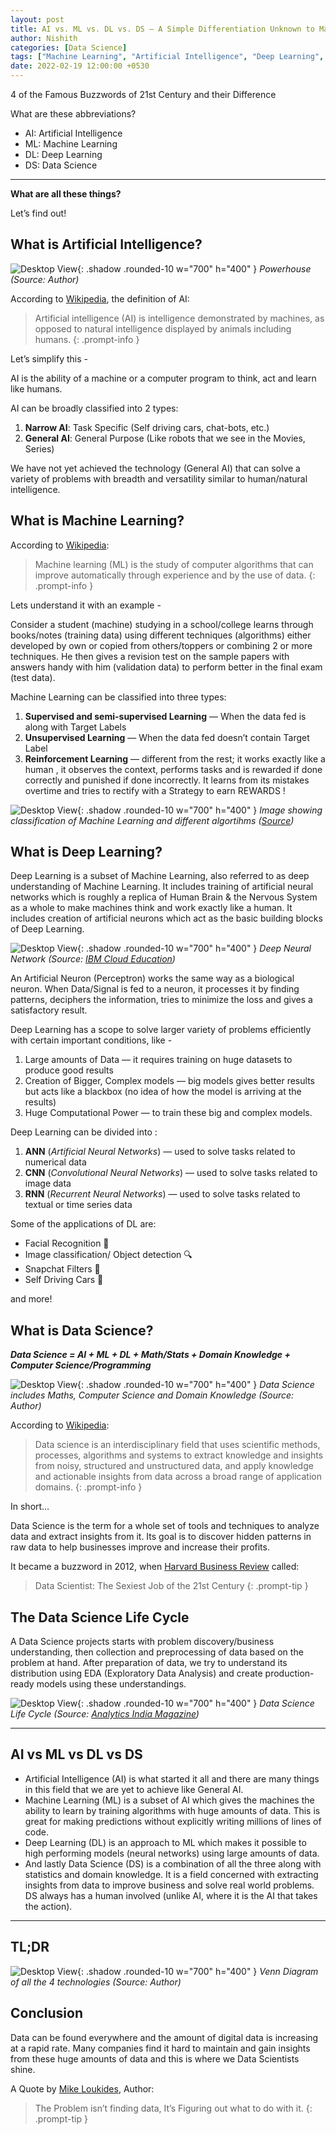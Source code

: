 ```yaml
---
layout: post
title: AI vs. ML vs. DL vs. DS — A Simple Differentiation Unknown to Many
author: Nishith
categories: [Data Science]
tags: ["Machine Learning", "Artificial Intelligence", "Deep Learning", "Data Science", "Comparison"]
date: 2022-02-19 12:00:00 +0530
---
```


4 of the Famous Buzzwords of 21st Century and their Difference

What are these abbreviations?

- AI: Artificial Intelligence
- ML: Machine Learning
- DL: Deep Learning
- DS: Data Science

---

**What are all these things?**

Let’s find out!

## What is Artificial Intelligence?

![Desktop View](/assets/img/brain.jpg){: .shadow .rounded-10 w="700" h="400" }
*Powerhouse (Source: Author)*

According to [Wikipedia](https://en.wikipedia.org/wiki/Artificial_intelligence), the definition of AI:

> Artificial intelligence (AI) is intelligence demonstrated by machines, as opposed to natural intelligence displayed by animals including humans.
{: .prompt-info }

Let’s simplify this -

AI is the ability of a machine or a computer program to think, act and learn like humans.

AI can be broadly classified into 2 types:

  1. **Narrow AI**: Task Specific (Self driving cars, chat-bots, etc.)
  2. **General AI**: General Purpose (Like robots that we see in the Movies, Series)

We have not yet achieved the technology (General AI) that can solve a variety of problems with breadth and versatility similar to human/natural intelligence.

## What is Machine Learning?

According to [Wikipedia](https://en.wikipedia.org/wiki/Machine_learning):

> Machine learning (ML) is the study of computer algorithms that can improve automatically through experience and by the use of data.
{: .prompt-info }

Lets understand it with an example -

Consider a student (machine) studying in a school/college learns through books/notes (training data) using different techniques (algorithms) either developed by own or copied from others/toppers or combining 2 or more techniques. He then gives a revision test on the sample papers with answers handy with him (validation data) to perform better in the final exam (test data).

Machine Learning can be classified into three types:

  1. **Supervised and semi-supervised Learning** — When the data fed is along with Target Labels
  2. **Unsupervised Learning** — When the data fed doesn’t contain Target Label
  3. **Reinforcement Learning** — different from the rest; it works exactly like a human , it observes the context, performs tasks and is rewarded if done correctly and punished if done incorrectly. It learns from its mistakes overtime and tries to rectify with a Strategy to earn REWARDS !

![Desktop View](/assets/img/machine-learning.png){: .shadow .rounded-10 w="700" h="400" }
*Image showing classification of Machine Learning and different algortihms ([Source](https://wordstream-files-prod.s3.amazonaws.com/s3fs-public/machine-learning.png))*


## What is Deep Learning?

Deep Learning is a subset of Machine Learning, also referred to as deep understanding of Machine Learning. It includes training of artificial neural networks which is roughly a replica of Human Brain & the Nervous System as a whole to make machines think and work exactly like a human. It includes creation of artificial neurons which act as the basic building blocks of Deep Learning.

![Desktop View](/assets/img/dnn.png){: .shadow .rounded-10 w="700" h="400" }
*Deep Neural Network (Source: [IBM Cloud Education](https://www.ibm.com/cloud/learn/neural-networks))*

An Artificial Neuron (Perceptron) works the same way as a biological neuron. When Data/Signal is fed to a neuron, it processes it by finding patterns, deciphers the information, tries to minimize the loss and gives a satisfactory result.

Deep Learning has a scope to solve larger variety of problems efficiently with certain important conditions, like -

  1. Large amounts of Data — it requires training on huge datasets to produce good results
  2. Creation of Bigger, Complex models — big models gives better results but acts like a blackbox (no idea of how the model is arriving at the results)
  3. Huge Computational Power — to train these big and complex models.

Deep Learning can be divided into :

  1. **ANN** (*Artificial Neural Networks*) — used to solve tasks related to numerical data
  2. **CNN** (*Convolutional Neural Networks*) — used to solve tasks related to image data
  3. **RNN** (*Recurrent Neural Networks*) — used to solve tasks related to textual or time series data

Some of the applications of DL are:

  - Facial Recognition 🧐
  - Image classification/ Object detection 🔍
  - Snapchat Filters 👻
  - Self Driving Cars 🚗

and more!


## What is Data Science?

***Data Science = AI + ML + DL + Math/Stats + Domain Knowledge + Computer Science/Programming***

![Desktop View](/assets/img/dsvenn.png){: .shadow .rounded-10 w="700" h="400" }
*Data Science includes Maths, Computer Science and Domain Knowledge (Source: Author)*


According to [Wikipedia](https://en.wikipedia.org/wiki/Data_science):

> Data science is an interdisciplinary field that uses scientific methods, processes, algorithms and systems to extract knowledge and insights from noisy, structured and unstructured data, and apply knowledge and actionable insights from data across a broad range of application domains.
{: .prompt-info }

In short…

Data Science is the term for a whole set of tools and techniques to analyze data and extract insights from it. Its goal is to discover hidden patterns in raw data to help businesses improve and increase their profits.

It became a buzzword in 2012, when [Harvard Business Review](https://www.hbs.edu/faculty/Pages/item.aspx?num=43110) called:

> Data Scientist: The Sexiest Job of the 21st Century
{: .prompt-tip }

## The Data Science Life Cycle

A Data Science projects starts with problem discovery/business understanding, then collection and preprocessing of data based on the problem at hand. After preparation of data, we try to understand its distribution using EDA (Exploratory Data Analysis) and create production-ready models using these understandings.

![Desktop View](/assets/img/dslc.png){: .shadow .rounded-10 w="700" h="400" }
*Data Science Life Cycle (Source: [Analytics India Magazine](https://analyticsindiamag.com/a-complete-tour-of-data-science-project-life-cycle/))*

---

## AI vs ML vs DL vs DS

- Artificial Intelligence (AI) is what started it all and there are many things in this field that we are yet to achieve like General AI.
- Machine Learning (ML) is a subset of AI which gives the machines the ability to learn by training algorithms with huge amounts of data. This is great for making predictions without explicitly writing millions of lines of code.
- Deep Learning (DL) is an approach to ML which makes it possible to high performing models (neural networks) using large amounts of data.
- And lastly Data Science (DS) is a combination of all the three along with statistics and domain knowledge. It is a field concerned with extracting insights from data to improve business and solve real world problems. DS always has a human involved (unlike AI, where it is the AI that takes the action).

---

## TL;DR

![Desktop View](/assets/img/venn.png){: .shadow .rounded-10 w="700" h="400" }
*Venn Diagram of all the 4 technologies (Source: Author)*

## Conclusion

Data can be found everywhere and the amount of digital data is increasing at a rapid rate. Many companies find it hard to maintain and gain insights from these huge amounts of data and this is where we Data Scientists shine.

A Quote by [Mike Loukides](https://www.oreilly.com/people/mike-loukides/), Author:

> The Problem isn’t finding data, It’s Figuring out what to do with it.
{: .prompt-tip }